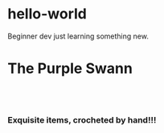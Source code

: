 # hello-world
Beginner dev just learning something new.

<!-- Start Below -->
<head>
  <title>Purple Swann</title>
</head>
<body>
  <div>
    <h1>The Purple Swann</h1>
    <br>
    <br>
    <h3>Exquisite items, crocheted by hand!!!</h3>
  </div>
  <!-- Interested in adding nav to page, here maybe?-->
